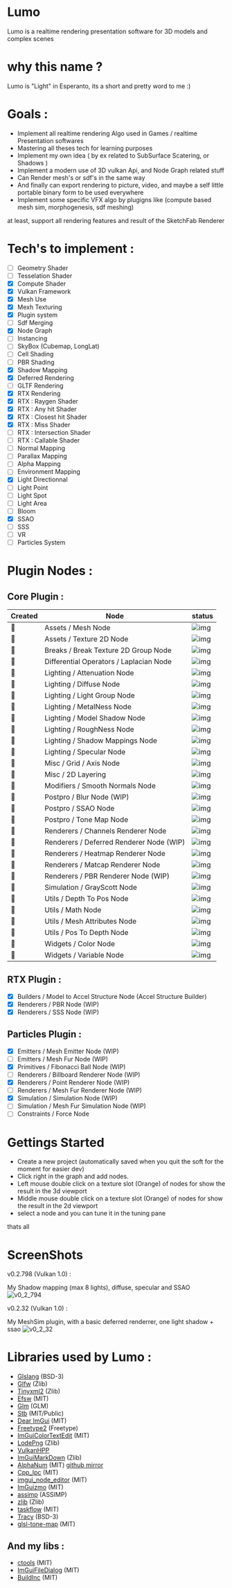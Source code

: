 # Lumo
Lumo is a realtime rendering presentation software for 3D models and complex scenes

# why this name ?
Lumo is "Light" in Esperanto, its a short and pretty word to me :)

# Goals :

* Implement all realtime rendering Algo used in Games / realtime Presentation softwares
* Mastering all theses tech for learning purposes
* Implement my own idea ( by ex related to SubSurface Scatering, or Shadows )
* Implement a modern use of 3D vulkan Api, and Node Graph related stuff
* Can Render mesh's or sdf's in the same way
* And finally can export rendering to picture, video, and maybe a self little portable binary form to be used everywhere
* Implement some specific VFX algo by plugigns like (compute based mesh sim, morphogenesis, sdf meshing)

at least, support all rendering features and result of the SketchFab Renderer

# Tech's to implement :

- [ ] Geometry Shader
- [ ] Tesselation Shader
- [x] Compute Shader
- [x] Vulkan Framework
- [X] Mesh Use
- [X] Mexh Texturing
- [X] Plugin system
- [ ] Sdf Merging
- [X] Node Graph
- [ ] Instancing
- [ ] SkyBox (Cubemap, LongLat)
- [ ] Cell Shading
- [ ] PBR Shading
- [x] Shadow Mapping
- [x] Deferred Rendering
- [ ] GLTF Rendering
- [X] RTX Rendering
- [X] RTX : Raygen Shader
- [X] RTX : Any hit Shader
- [X] RTX : Closest hit Shader
- [X] RTX : Miss Shader
- [ ] RTX : Intersection Shader
- [ ] RTX : Callable Shader
- [ ] Normal Mapping
- [ ] Parallax Mapping
- [ ] Alpha Mapping
- [ ] Environment Mapping
- [x] Light Directionnal
- [ ] Light Point
- [ ] Light Spot
- [ ] Light Area
- [ ] Bloom
- [x] SSAO
- [ ] SSS
- [ ] VR
- [ ] Particles System

# Plugin Nodes :

## Core Plugin :

| Created | Node | status |
| - | - | - |
| :white_square_button: | Assets / Mesh Node | ![img](https://progress-bar.dev/90) |
|  :white_square_button: | Assets / Texture 2D Node  | ![img](https://progress-bar.dev/100) |
|  :white_square_button: | Breaks / Break Texture 2D Group Node | ![img](https://progress-bar.dev/100) |
|  :white_square_button: | Differential Operators / Laplacian Node | ![img](https://progress-bar.dev/100) |
|  :black_square_button: | Lighting / Attenuation Node | ![img](https://progress-bar.dev/0) |
|  :white_square_button: | Lighting / Diffuse Node | ![img](https://progress-bar.dev/100) |
|  :white_square_button: | Lighting / Light Group Node | ![img](https://progress-bar.dev/50) |
|  :black_square_button: | Lighting / MetalNess Node | ![img](https://progress-bar.dev/0) |
|  :white_square_button: | Lighting / Model Shadow Node | ![img](https://progress-bar.dev/100) |
|  :black_square_button: | Lighting / RoughNess Node | ![img](https://progress-bar.dev/0) |
|  :white_square_button: | Lighting / Shadow Mappings Node | ![img](https://progress-bar.dev/100) |
|  :white_square_button: | Lighting / Specular Node | ![img](https://progress-bar.dev/100) |
|  :white_square_button: | Misc / Grid / Axis Node | ![img](https://progress-bar.dev/100) |
|  :white_square_button: | Misc / 2D Layering | ![img](https://progress-bar.dev/100) |
|  :white_square_button: | Modifiers / Smooth Normals Node | ![img](https://progress-bar.dev/100) |
|  :white_square_button: | Postpro / Blur Node (WIP) | ![img](https://progress-bar.dev/100) |
|  :white_square_button: | Postpro / SSAO Node | ![img](https://progress-bar.dev/100) |
|  :white_square_button: | Postpro / Tone Map Node | ![img](https://progress-bar.dev/100) |
|  :white_square_button: | Renderers / Channels Renderer Node | ![img](https://progress-bar.dev/100) |
|  :white_square_button: | Renderers / Deferred Renderer Node (WIP) | ![img](https://progress-bar.dev/100) |
|  :white_square_button: | Renderers / Heatmap Renderer Node | ![img](https://progress-bar.dev/100) |
|  :white_square_button: | Renderers / Matcap Renderer Node | ![img](https://progress-bar.dev/100) |
|  :white_square_button: | Renderers / PBR Renderer Node (WIP) | ![img](https://progress-bar.dev/10) |
|  :white_square_button: | Simulation / GrayScott Node | ![img](https://progress-bar.dev/100) |
|  :white_square_button: | Utils / Depth To Pos Node | ![img](https://progress-bar.dev/100) |
|  :white_square_button: | Utils / Math Node | ![img](https://progress-bar.dev/100) |
|  :white_square_button: | Utils / Mesh Attributes Node | ![img](https://progress-bar.dev/100) |
|  :white_square_button: | Utils / Pos To Depth Node | ![img](https://progress-bar.dev/100) |
|  :white_square_button: | Widgets / Color Node | ![img](https://progress-bar.dev/100) |
|  :white_square_button: | Widgets / Variable Node | ![img](https://progress-bar.dev/20) |

## RTX Plugin :

- [X] Builders / Model to Accel Structure Node (Accel Structure Builder)
- [X] Renderers / PBR Node (WIP)
- [X] Renderers / SSS Node (WIP)

## Particles Plugin :

- [X] Emitters / Mesh Emitter Node (WIP)
- [ ] Emitters / Mesh Fur Node (WIP)
- [X] Primitives / Fibonacci Ball Node (WIP)
- [ ] Renderers / Billboard Renderer Node (WIP)
- [X] Renderers / Point Renderer Node (WIP)
- [ ] Renderers / Mesh Fur Renderer Node (WIP)
- [X] Simulation / Simulation Node (WIP)
- [ ] Simulation / Mesh Fur Simulation Node (WIP)
- [ ] Constraints / Force Node

# Gettings Started 

- Create a new project (automatically saved when you quit the soft for the moment for easier dev)
- Click right in the graph and add nodes.
- Left mouse double click on a texture slot (Orange) of nodes for show the result in the 3d viewport
- Middle mouse double click on a texture slot (Orange) of nodes for show the result in the 2d viewport
- select a node and you can tune it in the tuning pane

thats all

# ScreenShots

v0.2.798 (Vulkan 1.0) :

My Shadow mapping (max 8 lights), diffuse, specular and SSAO
![v0_2_794](doc/screenshots/Lumo_Windows_Debug_x64_0_2_798.png)

 v0.2.32 (Vulkan 1.0) :

My MeshSim plugin, with a basic deferred renderrer, one light shadow + ssao
![v0_2_32](doc/screenshots/Lumo_Windows_Debug_x64_0_2_32.png)

# Libraries used by Lumo :

- [Glslang](https://github.com/KhronosGroup/glslang.git) (BSD-3)
- [Glfw](https://github.com/glfw/glfw.git) (Zlib)
- [Tinyxml2](https://github.com/leethomason/tinyxml2.git) (Zlib)
- [Efsw](https://github.com/SpartanJ/efsw) (MIT)
- [Glm](https://github.com/g-truc/glm.git) (GLM)
- [Stb](https://github.com/nothings/stb.git) (MIT/Public)
- [Dear ImGui](https://github.com/ocornut/imgui) (MIT)
- [Freetype2](https://github.com/freetype/freetype2.git) (Freetype)
- [ImGuiColorTextEdit](https://github.com/BalazsJako/ImGuiColorTextEdit) (MIT)
- [LodePng](https://github.com/lvandeve/lodepng.git) (Zlib)
- [VulkanHPP](https://github.com/KhronosGroup/Vulkan-Hpp.git)
- [ImGuiMarkDown](https://github.com/juliettef/imgui_markdown) (Zlib)
- [AlphaNum](http://davekoelle.com/alphanum.html) (MIT) [github mirror](https://github.com/aiekick/alphanum.git)
- [Cpp_Ipc](https://github.com/mutouyun/cpp-ipc) (MIT)
- [imgui_node_editor](https://github.com/thedmd/imgui-node-editor) (MIT)
- [ImGuizmo](https://github.com/CedricGuillemet/ImGuizmo) (MIT)
- [assimp](https://github.com/assimp/assimp) (ASSIMP)
- [zlib](https://github.com/madler/zlib.git) (Zlib)
- [taskflow](https://github.com/taskflow/taskflow) (MIT)
- [Tracy](https://github.com/wolfpld/tracy.git) (BSD-3)
- [glsl-tone-map](https://github.com/dmnsgn/glsl-tone-map) (MIT)

## And my libs :

- [ctools](https://github.com/aiekick/cTools.git) (MIT)
- [ImGuiFileDialog](https://github.com/aiekick/ImGuiFileDialog.git) (MIT)
- [BuildInc](https://github.com/aiekick/buildinc.git) (MIT)
